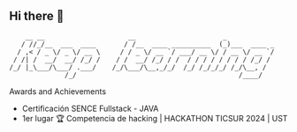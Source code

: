 ## Hi there 👋

```
    __ __                     __                      _            
   / //_/__  ___  ____       / /__  ____ __________  (_)___  ____ _
  / ,< / _ \/ _ \/ __ \     / / _ \/ __ `/ ___/ __ \/ / __ \/ __ `/
 / /| /  __/  __/ /_/ /    / /  __/ /_/ / /  / / / / / / / / /_/ / 
/_/ |_\___/\___/ .___/    /_/\___/\__,_/_/  /_/ /_/_/_/ /_/\__, /  
              /_/                                         /____/   
```

<!--
**SickHacks/SickHacks** is a ✨ _special_ ✨ repository because its `README.md` (this file) appears on your GitHub profile.

Here are some ideas to get you started:

- 🔭 I’m currently working on ...
- 🌱 I’m currently learning ...
- 👯 I’m looking to collaborate on ...
- 🤔 I’m looking for help with ...
- 💬 Ask me about ...
- 📫 How to reach me: ...
- 😄 Pronouns: ...
- ⚡ Fun fact: ...
-->
Awards and Achievements
- Certificación SENCE Fullstack - JAVA
- 1er lugar 🏆 Competencia de hacking | HACKATHON TICSUR 2024 | UST
